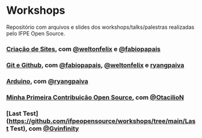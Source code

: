 # Workshops
Repositório com arquivos e slides dos workshops/talks/palestras realizadas pelo IFPE Open Source.

### [Criação de Sites](https://github.com/ifpeopensource/workshops/tree/main/Cria%C3%A7%C3%A3o%20de%20sites), com [@weltonfelix](https://github.com/weltonfelix) e [@fabiopapais](https://github.com/fabiopapais)

### [Git e Github](https://github.com/ifpeopensource/workshops/tree/main/Git%20e%20GitHub), com [@fabiopapais](https://github.com/fabiopapais), [@weltonfelix](https://github.com/weltonfelix) e [ryangpaiva](https://github.com/ryangpaiva)

### [Arduino](https://github.com/ifpeopensource/workshops/tree/main/Arduino), com [@ryangpaiva](https://github.com/ryangpaiva)

### [Minha Primeira Contribuição Open Source](https://github.com/ifpeopensource/workshops/tree/main/Minha%20Primeira%20Contribui%C3%A7%C3%A3o%20Open%20Source), com [@OtacilioN](https://github.com/OtacilioN)

### [Last Test](https://github.com/ifpeopensource/workshops/tree/main/Last Test), com [@Gvinfinity](https://github.com/Gvinfinity)